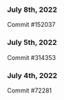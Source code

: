 ### July 8th, 2022

Commit #152037

### July 5th, 2022

Commit #314353


### July 4th, 2022

Commit #72281
